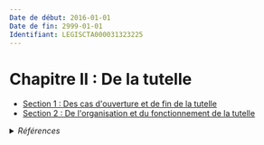 ```yaml
---
Date de début: 2016-01-01
Date de fin: 2999-01-01
Identifiant: LEGISCTA000031323225
---
```


<h1>Chapitre II : De la tutelle</h1>

- [Section 1 : Des cas d'ouverture et de fin de la tutelle](section_1/README.md)
- [Section 2 : De l'organisation et du fonctionnement de la tutelle](section_2/README.md)

<details>
  <summary><em>Références</em></summary>

  <h2>Articles faisant référence à la section</h2>
  
  <ul>
    <li>
      <a href="https://legal.tricoteuses.fr//redirection/LEGIARTI000031322336?vers=git&vers=legifrance">Ordonnance n° 2015-1288 du 15 octobre 2015 portant simplification et modernisation du droit de la famille - article 4 ENTIEREMENT_MODIF</a> CREE source
    </li>
  </ul>
</details>
